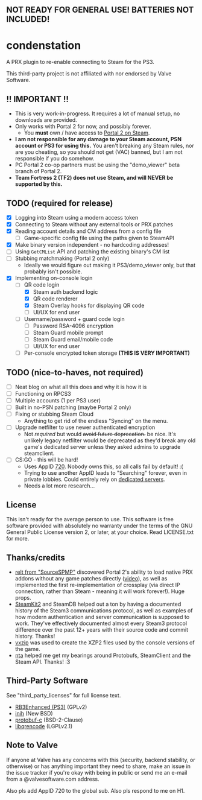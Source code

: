 ## NOT READY FOR GENERAL USE! BATTERIES NOT INCLUDED!

# condenstation

A PRX plugin to re-enable connecting to Steam for the PS3.

This third-party project is not affiliated with nor endorsed by Valve Software.

## !! IMPORTANT !!

* This is very work-in-progress. It requires a lot of manual setup, no downloads are provided.
* Only works with Portal 2 for now, and possibly forever.
    * You **must** own / have access to [Portal 2 on Steam](https://store.steampowered.com/app/620/).
* **I am not responsible for any damage to your Steam account, PSN account or PS3 for using this.** You aren't breaking any Steam rules, nor are you cheating, so you should not get (VAC) banned, but I am not responsible if you do somehow.
* PC Portal 2 co-op partners must be using the "demo_viewer" beta branch of Portal 2.
* **Team Fortress 2 (TF2) does not use Steam, and will NEVER be supported by this.**

## TODO (required for release)

* [x] Logging into Steam using a modern access token
* [x] Connecting to Steam without any external tools or PRX patches
* [x] Reading account details and CM address from a config file
    * [ ] Game-specific config file using the paths given to SteamAPI
* [x] Make binary version independent - no hardcoding addresses!
* [ ] Using `GetCMList` API and patching the existing binary's CM list
* [ ] Stubbing matchmaking (Portal 2 only)
    * Ideally we would figure out making it PS3/demo_viewer only, but that probably isn't possible.
* [x] Implementing on-console login
    * [ ] QR code login
        * [x] Steam auth backend logic
        * [x] QR code renderer
        * [x] Steam Overlay hooks for displaying QR code
        * [ ] UI/UX for end user
    * [ ] Username/password + guard code login
        * [ ] Password RSA-4096 encryption
        * [ ] Steam Guard mobile prompt
        * [ ] Steam Guard email/mobile code
        * [ ] UI/UX for end user
    * [ ] Per-console encrypted token storage **(THIS IS VERY IMPORTANT)**

## TODO (nice-to-haves, not required)

* [ ] Neat blog on what all this does and why it is how it is
* [ ] Functioning on RPCS3
* [ ] Multiple accounts (1 per PS3 user)
* [ ] Built in no-PSN patching (maybe Portal 2 only)
* [ ] Fixing or stubbing Steam Cloud
   * Anything to get rid of the endless "Syncing" on the menu.
* [ ] Upgrade netfilter to use newer authenticated encryption
   * Not *required* but would ~~avoid future deprecation.~~ be nice. It's unlikely legacy netfilter would be deprecated as they'd break any old game's dedicated server unless they asked admins to upgrade steamclient.
* [ ] CS:GO - this will be hard!
   * Uses AppID [720](https://steamdb.info/app/720/). Nobody owns this, so all calls fail by default! :(
   * Trying to use another AppID leads to "Searching" forever, even in private lobbies. Could entirely rely on [dedicated servers](https://steamdb.info/app/790/).
   * Needs a lot more research...

## License

This isn't ready for the average person to use. This software is free software
provided with absolutely no warranty under the terms of the GNU General Public
License version 2, or later, at your choice. Read LICENSE.txt for more.

## Thanks/credits

* [relt from "SourceSPMP"](https://github.com/SourceSPMP/PS3Plugins) discovered Portal 2's ability to load native PRX addons without any game patches directly ([video](https://www.youtube.com/watch?v=3_jE5osEfRo)), as well as implemented the first re-implementation of crossplay (via direct IP connection, rather than Steam - meaning it will work forever!). Huge props.
* [SteamKit2](https://github.com/SteamRE/SteamKit) and SteamDB helped out a ton by having a documented history of the Steam3 communications protocol, as well as examples of how modern authentication and server communication is supposed to work. They've effectively documented almost every Steam3 protocol difference over the past 12+ years with their source code and commit history. Thanks!
* [vxzip](https://github.com/CRACKbomber/vxzip) was used to create the XZP2 files used by the console versions of the game.
* [nta](https://ntauthority.me) helped me get my bearings around Protobufs, SteamClient and the Steam API. Thanks! :3

## Third-Party Software

See "third_party_licenses" for full license text.

* [RB3Enhanced (PS3)](https://github.com/InvoxiPlayGames/RB3Enhanced) (GPLv2)
* [inih](https://github.com/benhoyt/inih) (New BSD)
* [protobuf-c](https://github.com/protobuf-c/protobuf-c) (BSD-2-Clause)
* [libqrencode](https://github.com/fukuchi/libqrencode) (LGPLv2.1)

## Note to Valve

If anyone at Valve has any concerns with this (security, backend stability, or otherwise) or has anything important they need to share, make an issue in the issue tracker if you're okay with being in public or send me an e-mail from a @valvesoftware.com address.

Also pls add AppID 720 to the global sub. Also pls respond to me on H1.
